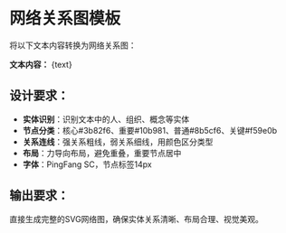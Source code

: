 # 网络关系图模板

将以下文本内容转换为网络关系图：

**文本内容：**
{text}

## 设计要求：
- **实体识别**：识别文本中的人、组织、概念等实体
- **节点分类**：核心#3b82f6、重要#10b981、普通#8b5cf6、关键#f59e0b
- **关系连线**：强关系粗线，弱关系细线，用颜色区分类型
- **布局**：力导向布局，避免重叠，重要节点居中
- **字体**：PingFang SC，节点标签14px

## 输出要求：
直接生成完整的SVG网络图，确保实体关系清晰、布局合理、视觉美观。